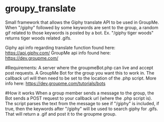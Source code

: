 # groupy_translate
Small framework that allows the Giphy translate API to be used in GroupMe.  When "/giphy" followed by some keywords are sent to the group, a random gif related to those keywords is posted by a bot.  Ex. "/giphy tiger woods" returns tiger woods related .gifs.

Giphy api info regarding translate function found here: https://api.giphy.com/
GroupMe api info found here: https://dev.groupme.com/

#Requirements: 
A server where the groupmeBot.php can live and accept post requests.
A GroupMe Bot for the group you want this to work in.  The callback url will then need to be set to the location of the .php script.  More info here: https://dev.groupme.com/tutorials/bots

#How it works
When a group member sends a message to the group, the Bot sends a POST request to your callback url (where the .php script is).  The script parses the text from the message to see if "/giphy" is included, if true, then the keywords after "/giphy" will be used to search giphy for .gifs.  That will return a .gif and post it to the groupme group.

